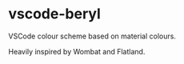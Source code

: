 # vscode-beryl

VSCode colour scheme based on material colours.

Heavily inspired by Wombat and Flatland.
